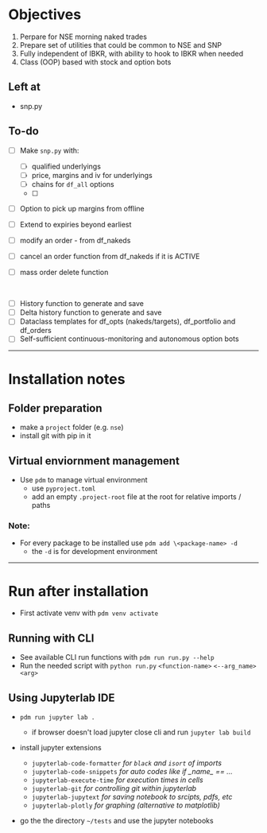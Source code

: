 # Objectives

1. Perpare for NSE morning naked trades
2. Prepare set of utilities that could be common to NSE and SNP
3. Fully independent of IBKR, with ability to hook to IBKR when needed
4. Class (OOP) based with stock and option bots

## Left at
- snp.py

## To-do

- [ ] Make `snp.py` with:
   - [ ] qualified underlyings
   - [ ] price, margins and iv for underlyings
   - [ ] chains for `df_all` options
   - [ ] 


- [ ] Option to pick up margins from offline
- [ ] Extend to expiries beyond earliest


- [ ] modify an order - from df_nakeds
- [ ] cancel an order function from df_nakeds if it is ACTIVE
- [ ] mass order delete function

<br/>

- [ ] History function to generate and save
- [ ] Delta history function to generate and save
- [ ] Dataclass templates for df_opts (nakeds/targets), df_portfolio and df_orders
- [ ] Self-sufficient continuous-monitoring and autonomous option bots

---

# Installation notes

## Folder preparation
- make a `project` folder (e.g. `nse`)
- install git with pip in it

## Virtual enviornment management
- Use `pdm` to manage virtual environment
   - use `pyproject.toml`
   - add an empty `.project-root` file at the root for relative imports / paths

### Note:
- For every package to be installed use `pdm add \<package-name> -d` 
   - the `-d` is for development environment

---

# Run after installation
- First activate venv with `pdm venv activate`

## Running with CLI
- See available CLI run functions with `pdm run run.py --help`
- Run the needed script with `python run.py` `<function-name>` `<--arg_name> <arg>`

## Using Jupyterlab IDE
- `pdm run jupyter lab .`
    - if browser doesn't load jupyter close cli and run `jupyter lab build `

-  install jupyter extensions
    - `jupyterlab-code-formatter` <i> for `black` and `isort` of imports </i>
    - `jupyterlab-code-snippets` <i> for auto codes like if \__name__ == ...</i>
    - `jupyterlab-execute-time`  <i> for execution times in cells </i>
    - `jupyterlab-git` <i> for controlling git within jupyterlab </i>
    - `jupyterlab-jupytext` <i> for saving notebook to srcipts, pdfs, etc </i>
    - `jupyterlab-plotly` <i> for graphing (alternative to matplotlib) </i>

- go the the directory `~/tests` and use the jupyter notebooks